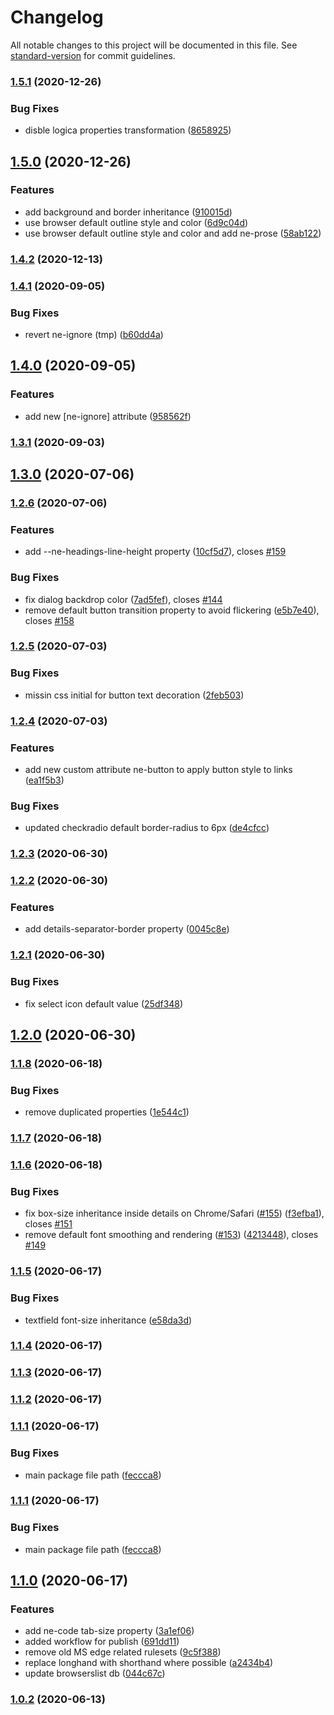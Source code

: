 # Changelog

All notable changes to this project will be documented in this file. See [standard-version](https://github.com/conventional-changelog/standard-version) for commit guidelines.

### [1.5.1](https://github.com/n-elements/core/compare/v1.5.0...v1.5.1) (2020-12-26)


### Bug Fixes

* disble logica properties transformation ([8658925](https://github.com/n-elements/core/commit/86589253846153c29c33d8796eb0f230e127cd3e))

## [1.5.0](https://github.com/n-elements/core/compare/v1.4.2...v1.5.0) (2020-12-26)


### Features

* add background and border inheritance ([910015d](https://github.com/n-elements/core/commit/910015da71982e25a8714dabf861c076f0850cba))
* use browser default outline style and color ([6d9c04d](https://github.com/n-elements/core/commit/6d9c04d48d69a65d23f27e703f736b553b04e5ba))
* use browser default outline style and color and add ne-prose ([58ab122](https://github.com/n-elements/core/commit/58ab122af3c97a0b187e692621da232f36facdf9))

### [1.4.2](https://github.com/n-elements/core/compare/v1.4.1...v1.4.2) (2020-12-13)

### [1.4.1](https://github.com/n-elements/core/compare/v1.4.0...v1.4.1) (2020-09-05)


### Bug Fixes

* revert ne-ignore (tmp) ([b60dd4a](https://github.com/n-elements/core/commit/b60dd4a5faa2c0395c0720331b26c1dd58b1b33f))

## [1.4.0](https://github.com/n-elements/core/compare/v1.3.1...v1.4.0) (2020-09-05)


### Features

* add new [ne-ignore] attribute ([958562f](https://github.com/n-elements/core/commit/958562fbe5a2dccbe162f26b07dc60385a1b073a))

### [1.3.1](https://github.com/n-elements/core/compare/v1.3.0...v1.3.1) (2020-09-03)

## [1.3.0](https://github.com/n-elements/core/compare/v1.2.6...v1.3.0) (2020-07-06)

### [1.2.6](https://github.com/n-elements/core/compare/v1.2.5...v1.2.6) (2020-07-06)


### Features

* add --ne-headings-line-height property ([10cf5d7](https://github.com/n-elements/core/commit/10cf5d7eb44061ec037637af00be06c58af6e448)), closes [#159](https://github.com/n-elements/core/issues/159)


### Bug Fixes

* fix dialog backdrop color ([7ad5fef](https://github.com/n-elements/core/commit/7ad5fef42ec91ebeb56c2b9dcc8b5feb102609dc)), closes [#144](https://github.com/n-elements/core/issues/144)
* remove default button transition property to avoid flickering ([e5b7e40](https://github.com/n-elements/core/commit/e5b7e402b2035ce1f41ed470f1c419e061ba6895)), closes [#158](https://github.com/n-elements/core/issues/158)

### [1.2.5](https://github.com/n-elements/core/compare/v1.2.4...v1.2.5) (2020-07-03)


### Bug Fixes

* missin css initial for button text decoration ([2feb503](https://github.com/n-elements/core/commit/2feb503017fe6c5a36371486b38ba4155d24b24d))

### [1.2.4](https://github.com/n-elements/core/compare/v1.2.3...v1.2.4) (2020-07-03)


### Features

* add new custom attribute ne-button to apply button style to links ([ea1f5b3](https://github.com/n-elements/core/commit/ea1f5b3ad925e567687c07014d6a9bc8d4e637e4))


### Bug Fixes

* updated checkradio default border-radius to 6px ([de4cfcc](https://github.com/n-elements/core/commit/de4cfcc6cb2e4ded6980a2ee492cd51596ae9466))

### [1.2.3](https://github.com/n-elements/core/compare/v1.2.2...v1.2.3) (2020-06-30)

### [1.2.2](https://github.com/n-elements/core/compare/v1.2.1...v1.2.2) (2020-06-30)


### Features

* add details-separator-border property ([0045c8e](https://github.com/n-elements/core/commit/0045c8ea941139f4a4c5c34d438d5899e09c5d57))

### [1.2.1](https://github.com/n-elements/core/compare/v1.2.0...v1.2.1) (2020-06-30)


### Bug Fixes

* fix select icon default value ([25df348](https://github.com/n-elements/core/commit/25df34820442edefb96bf32945cf5fc9c7fcc942))

## [1.2.0](https://github.com/n-elements/core/compare/v1.1.8...v1.2.0) (2020-06-30)

### [1.1.8](https://github.com/n-elements/core/compare/v1.1.7...v1.1.8) (2020-06-18)


### Bug Fixes

* remove duplicated properties ([1e544c1](https://github.com/n-elements/core/commit/1e544c155ee6a146994e2a8315d811d32a0d3de6))

### [1.1.7](https://github.com/n-elements/core/compare/v1.1.6...v1.1.7) (2020-06-18)

### [1.1.6](https://github.com/n-elements/core/compare/v1.1.5...v1.1.6) (2020-06-18)


### Bug Fixes

* fix box-size inheritance inside details on Chrome/Safari ([#155](https://github.com/n-elements/core/issues/155)) ([f3efba1](https://github.com/n-elements/core/commit/f3efba18c6156c149aaae8165a6969f7cc19f565)), closes [#151](https://github.com/n-elements/core/issues/151)
* remove default font smoothing and rendering ([#153](https://github.com/n-elements/core/issues/153)) ([4213448](https://github.com/n-elements/core/commit/421344811f4514b9c45a35c669365988a5099e6b)), closes [#149](https://github.com/n-elements/core/issues/149)

### [1.1.5](https://github.com/n-elements/core/compare/v1.1.4...v1.1.5) (2020-06-17)


### Bug Fixes

* textfield font-size inheritance ([e58da3d](https://github.com/n-elements/core/commit/e58da3d544a7867fdfb4a58daf75a015c663e2b8))

### [1.1.4](https://github.com/n-elements/core/compare/v1.1.3...v1.1.4) (2020-06-17)

### [1.1.3](https://github.com/n-elements/core/compare/v1.1.2...v1.1.3) (2020-06-17)

### [1.1.2](https://github.com/n-elements/core/compare/v1.1.1...v1.1.2) (2020-06-17)

### [1.1.1](https://github.com/n-elements/core/compare/v1.1.0...v1.1.1) (2020-06-17)


### Bug Fixes

* main package file path ([feccca8](https://github.com/n-elements/core/commit/feccca82ded82dca678cb4ebea476e4f13dee641))

### [1.1.1](https://github.com/n-elements/core/compare/v1.1.0...v1.1.1) (2020-06-17)


### Bug Fixes

* main package file path ([feccca8](https://github.com/n-elements/core/commit/feccca82ded82dca678cb4ebea476e4f13dee641))

## [1.1.0](https://github.com/n-elements/core/compare/v1.0.2...v1.1.0) (2020-06-17)


### Features

* add ne-code tab-size property ([3a1ef06](https://github.com/n-elements/core/commit/3a1ef06ef229907a5e8e4164690776a157c9655e))
* added workflow for publish ([691dd11](https://github.com/n-elements/core/commit/691dd11ed6108c947910f82dc9de18cb1228e244))
* remove old MS edge related rulesets ([9c5f388](https://github.com/n-elements/core/commit/9c5f388fac9893cf5b4fa1055aadb701866f7389))
* replace longhand with shorthand where possible ([a2434b4](https://github.com/n-elements/core/commit/a2434b40237bcabe0422f04b1b598fed2efcff67))
* update browserslist db ([044c67c](https://github.com/n-elements/core/commit/044c67cd15519ccfc1be850350418cf3612f1790))

### [1.0.2](https://github.com/n-elements/core/compare/v1.0.1...v1.0.2) (2020-06-13)
